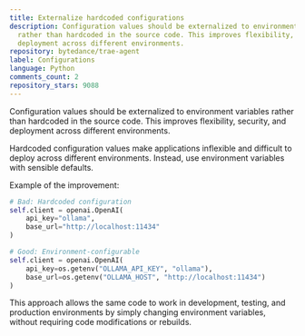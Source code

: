 ```yaml
---
title: Externalize hardcoded configurations
description: Configuration values should be externalized to environment variables
  rather than hardcoded in the source code. This improves flexibility, security, and
  deployment across different environments.
repository: bytedance/trae-agent
label: Configurations
language: Python
comments_count: 2
repository_stars: 9088
---
```


Configuration values should be externalized to environment variables rather than hardcoded in the source code. This improves flexibility, security, and deployment across different environments.

Hardcoded configuration values make applications inflexible and difficult to deploy across different environments. Instead, use environment variables with sensible defaults.

Example of the improvement:
```python
# Bad: Hardcoded configuration
self.client = openai.OpenAI(
    api_key="ollama",
    base_url="http://localhost:11434"
)

# Good: Environment-configurable
self.client = openai.OpenAI(
    api_key=os.getenv("OLLAMA_API_KEY", "ollama"),
    base_url=os.getenv("OLLAMA_HOST", "http://localhost:11434")
)
```

This approach allows the same code to work in development, testing, and production environments by simply changing environment variables, without requiring code modifications or rebuilds.